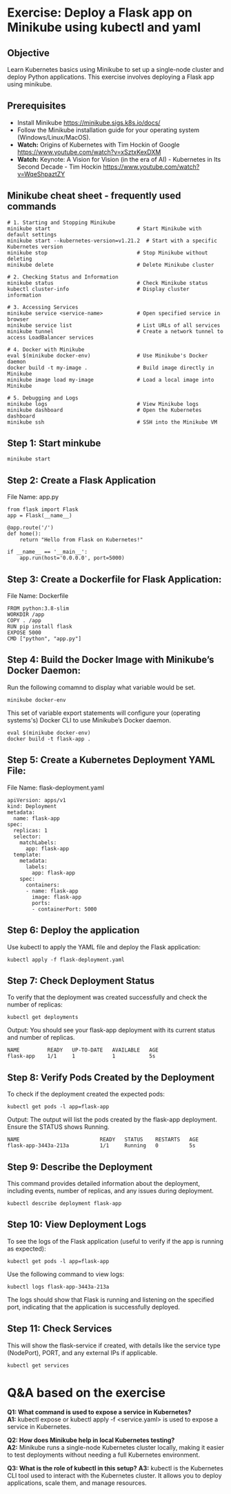 # Exercise: Deploy a Flask app on Minikube using kubectl and yaml

## Objective
Learn Kubernetes basics using Minikube to set up a single-node cluster and deploy Python applications. 
This exercise involves deploying a Flask app using minikube.

## Prerequisites
- Install Minikube https://minikube.sigs.k8s.io/docs/
- Follow the Minikube installation guide for your operating system (Windows/Linux/MacOS).
- **Watch:** Origins of Kubernetes with Tim Hockin of Google https://www.youtube.com/watch?v=xSztxKexDXM
- **Watch:** Keynote: A Vision for Vision (in the era of AI) - Kubernetes in Its Second Decade - Tim Hockin https://www.youtube.com/watch?v=WqeShpaztZY

## Minikube cheat sheet - frequently used commands
```
# 1. Starting and Stopping Minikube
minikube start                            # Start Minikube with default settings
minikube start --kubernetes-version=v1.21.2  # Start with a specific Kubernetes version
minikube stop                             # Stop Minikube without deleting
minikube delete                           # Delete Minikube cluster

# 2. Checking Status and Information
minikube status                           # Check Minikube status
kubectl cluster-info                      # Display cluster information

# 3. Accessing Services
minikube service <service-name>           # Open specified service in browser
minikube service list                     # List URLs of all services
minikube tunnel                           # Create a network tunnel to access LoadBalancer services

# 4. Docker with Minikube
eval $(minikube docker-env)               # Use Minikube's Docker daemon
docker build -t my-image .                # Build image directly in Minikube
minikube image load my-image              # Load a local image into Minikube

# 5. Debugging and Logs
minikube logs                             # View Minikube logs
minikube dashboard                        # Open the Kubernetes dashboard
minikube ssh                              # SSH into the Minikube VM
```

## Step 1: Start minkube
```
minikube start
```

## Step 2: Create a Flask Application
File Name: app.py
```
from flask import Flask
app = Flask(__name__)

@app.route('/')
def home():
    return "Hello from Flask on Kubernetes!"

if __name__ == '__main__':
    app.run(host='0.0.0.0', port=5000)
```

## Step 3: Create a Dockerfile for Flask Application:
File Name: Dockerfile
```
FROM python:3.8-slim
WORKDIR /app
COPY . /app
RUN pip install flask
EXPOSE 5000
CMD ["python", "app.py"]
```

## Step 4: Build the Docker Image with Minikube’s Docker Daemon:
Run the following comamnd to display what variable would be set. 
```
minikube docker-env
```
This set of variable export statements 
will configure your (operating systems's) Docker CLI to use Minikube’s Docker daemon. 
```
eval $(minikube docker-env)
docker build -t flask-app .
```

## Step 5: Create a Kubernetes Deployment YAML File:
File Name: flask-deployment.yaml
```
apiVersion: apps/v1
kind: Deployment
metadata:
  name: flask-app
spec:
  replicas: 1
  selector:
    matchLabels:
      app: flask-app
  template:
    metadata:
      labels:
        app: flask-app
    spec:
      containers:
      - name: flask-app
        image: flask-app
        ports:
        - containerPort: 5000
   ```

## Step 6: Deploy the application
Use kubectl to apply the YAML file and deploy the Flask application:

```
kubectl apply -f flask-deployment.yaml
```
## Step 7: Check Deployment Status
To verify that the deployment was created successfully and check the number of replicas:
```
kubectl get deployments
```
Output: You should see your flask-app deployment with its current status and number of replicas.
```
NAME         READY   UP-TO-DATE   AVAILABLE   AGE
flask-app    1/1     1            1           5s
```
## Step 8: Verify Pods Created by the Deployment
To check if the deployment created the expected pods:
```
kubectl get pods -l app=flask-app
```
Output: The output will list the pods created by the flask-app deployment. Ensure the STATUS shows Running.

```
NAME                          READY   STATUS    RESTARTS   AGE
flask-app-3443a-213a          1/1     Running   0          5s
```
## Step 9: Describe the Deployment
This command provides detailed information about the deployment, 
including events, number of replicas, and any issues during deployment.
```
kubectl describe deployment flask-app
```
## Step 10: View Deployment Logs
To see the logs of the Flask application (useful to verify if the app is running as expected):

```
kubectl get pods -l app=flask-app
```
Use the following command to view logs:

```
kubectl logs flask-app-3443a-213a
```
The logs should show that Flask is running and listening on the specified port, 
indicating that the application is successfully deployed.

## Step 11: Check Services
This will show the flask-service if created, with details like the service type 
(NodePort), PORT, and any external IPs if applicable.
```
kubectl get services
```
# Q&A based on the exercise   
**Q1: What command is used to expose a service in Kubernetes?**   
**A1:** kubectl expose or kubectl apply -f <service.yaml> is used to expose a service in Kubernetes.

**Q2: How does Minikube help in local Kubernetes testing?**  
**A2:** Minikube runs a single-node Kubernetes cluster locally, making it easier to test deployments without needing a full Kubernetes environment.

**Q3: What is the role of kubectl in this setup?**
**A3:** kubectl is the Kubernetes CLI tool used to interact with the Kubernetes cluster. It allows you to deploy applications, scale them, and manage resources.

